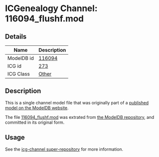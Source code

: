 # ICGenealogy Channel: 116094\_flushf.mod

## Details

Name | Description
---- | -----------
ModelDB id | [116094](http://senselab.med.yale.edu/ModelDB/ShowModel.cshtml?model=116094)
ICG id | [273](http://icg.neurotheory.ox.ac.uk/channels/other/273)
ICG Class | [Other](http://icg.neurotheory.ox.ac.uk/channels/other)

## Description

This is a single channel model file that was originally part of a [published model on the ModelDB website](http://senselab.med.yale.edu/mModelDB/ShowModel.cshtml?model=116094).

The file [116094\_flushf.mod](116094_flushf.mod) was extrated from [the ModelDB repository](http://senselab.med.yale.edu/ModelDB/ShowModel.cshtml?model=116094), and committed in its original form.

## Usage

See the [icg-channel super-repository](https://github.com/icgenealogy/icg-channels) for more information.